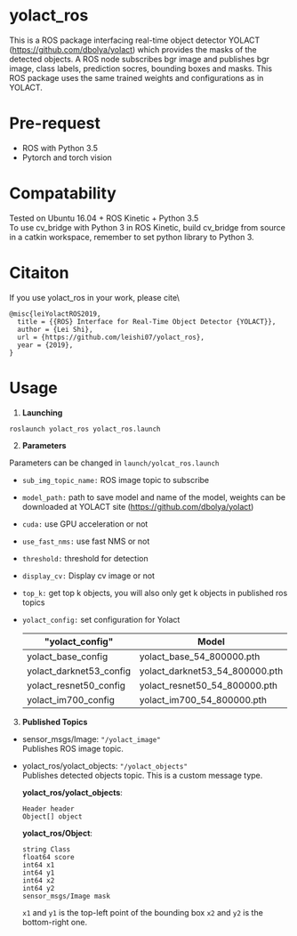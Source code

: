 # yolact_ros
This is a ROS package interfacing real-time object detector YOLACT (https://github.com/dbolya/yolact) which provides the masks of the detected objects. A ROS node subscribes bgr image and publishes bgr image, class labels, prediction socres, bounding boxes and masks. This ROS package uses the same trained weights and configurations as in YOLACT.
# Pre-request
- ROS with Python 3.5 
- Pytorch and torch vision
# Compatability
Tested on Ubuntu 16.04 + ROS Kinetic + Python 3.5\
To use cv_bridge with Python 3 in ROS Kinetic, build cv_bridge from source in a catkin workspace, remember to set python library to Python 3.
# Citaiton
If you use yolact_ros in your work, please cite\
```
@misc{leiYolactROS2019,
  title = {{ROS} Interface for Real-Time Object Detector {YOLACT}}, 
  author = {Lei Shi},
  url = {https://github.com/leishi07/yolact_ros},
  year = {2019},
}
```

# Usage
1. **Launching**

  ```roslaunch yolact_ros yolact_ros.launch```

2. **Parameters**

  Parameters can be changed in ```launch/yolcat_ros.launch```

  - ```sub_img_topic_name:``` ROS image topic to subscribe
  - ```model_path:```         path to save model and name of the model, weights can be downloaded at YOLACT site (https://github.com/dbolya/yolact)
  - ```cuda:```               use GPU acceleration or not
  - ```use_fast_nms:```       use fast NMS or not
  - ```threshold:```          threshold for detection
  - ```display_cv:```         Display cv image or not
  - ```top_k:```              get top k objects, you will also only get k objects in published ros topics
  - ```yolact_config:```      set configuration for Yolact

    | "yolact_config" | Model |
    | --- | --- |
    | yolact_base_config | yolact_base_54_800000.pth |
    | yolact_darknet53_config|  yolact_darknet53_54_800000.pth |
    | yolact_resnet50_config | yolact_resnet50_54_800000.pth |
    | yolact_im700_config | yolact_im700_54_800000.pth |


3. **Published Topics**

  - sensor_msgs/Image: ```"/yolact_image"```\
    Publishes ROS image topic.

  - yolact_ros/yolact_objects: ```"/yolact_objects"```\
    Publishes detected objects topic. This is a custom message type.
    
    **yolact_ros/yolact_objects**:
    ```
    Header header
    Object[] object
    ```
    
    **yolact_ros/Object**:
    ```
    string Class
    float64 score
    int64 x1
    int64 y1
    int64 x2
    int64 y2
    sensor_msgs/Image mask
    ```
    ```x1``` and ```y1``` is the top-left point of the bounding box ```x2``` and ```y2``` is the bottom-right one.
